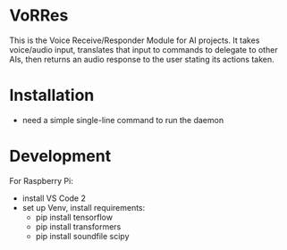 # VoRRes
This is the Voice Receive/Responder Module for AI projects. It takes voice/audio input, translates that input to commands to delegate to other AIs, then returns an audio response to the user stating its actions taken.

# Installation
* need a simple single-line command to run the daemon 

# Development
For Raspberry Pi:
* install VS Code 2
* set up Venv, install requirements: 
    * pip install tensorflow
    * pip install transformers
    * pip install soundfile scipy


